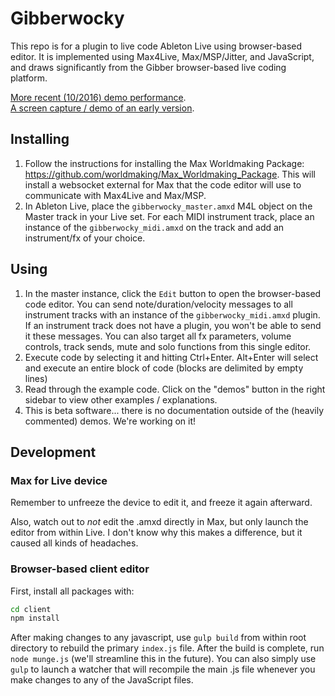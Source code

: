 # Gibberwocky

This repo is for a plugin to live code Ableton Live using browser-based editor. It is implemented using Max4Live, Max/MSP/Jitter, and JavaScript, and draws significantly from the Gibber browser-based live coding platform.

[More recent (10/2016) demo performance](https://vimeo.com/187702511).  
[A screen capture / demo of an early version](https://vimeo.com/162157104).  

## Installing

1. Follow the instructions for installing the Max Worldmaking Package: https://github.com/worldmaking/Max_Worldmaking_Package. This will install a websocket external for Max that the code editor will use to communicate with Max4Live and Max/MSP.
2. In Ableton Live, place the `gibberwocky_master.amxd` M4L object on the Master track in your Live set. For each MIDI instrument track, place an instance of the `gibberwocky_midi.amxd` on the track and add an instrument/fx of your choice.

## Using
1. In the master instance, click the `Edit` button to open the browser-based code editor. You can send note/duration/velocity messages to all instrument tracks with an instance of the `gibberwocky_midi.amxd` plugin. If an instrument track does not have a plugin, you won't be able to send it these messages. You can also target all fx parameters, volume controls, track sends, mute and solo functions from this single editor.
2. Execute code by selecting it and hitting Ctrl+Enter. Alt+Enter will select and execute an entire block of code (blocks are delimited by empty lines)
3. Read through the example code. Click on the "demos" button in the right sidebar to view other examples / explanations.
4. This is beta software... there is no documentation outside of the (heavily commented) demos. We're working on it!

## Development

### Max for Live device

Remember to unfreeze the device to edit it, and freeze it again afterward.

Also, watch out to *not* edit the .amxd directly in Max, but only launch the editor from within Live. I don't know why this makes a difference, but it caused all kinds of headaches. 

### Browser-based client editor

First, install all packages with: 

```bash
cd client
npm install
```

After making changes to any javascript, use `gulp build` from within root directory to rebuild the primary `index.js` file. After the build is complete, run `node munge.js` (we'll streamline this in the future). You can also simply use `gulp` to launch a watcher that will recompile the main .js file whenever you make changes to any of the JavaScript files.

